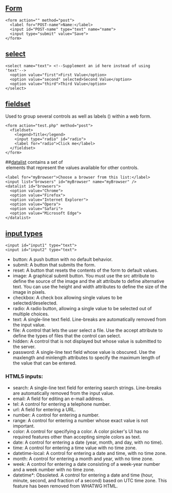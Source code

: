 
## [Form](https://developer.mozilla.org/en-US/docs/Web/HTML/Element/form)
```
<form action="" method="post">
  <label for="POST-name">Name:</label>
  <input id="POST-name" type="text" name="name">
  <input type="submit" value="Save">
</form>
```

## [select](https://developer.mozilla.org/en-US/docs/Web/HTML/Element/select)
```
<select name="text"> <!--Supplement an id here instead of using 'text'-->
  <option value="first">First Value</option> 
  <option value="second" selected>Second Value</option>
  <option value="third">Third Value</option>
</select>
```

## [fieldset](https://developer.mozilla.org/en-US/docs/Web/HTML/Element/fieldset)
Used to group several controls as well as labels (<label>) within a web form.
```
<form action="test.php" method="post">
  <fieldset>
    <legend>Title</legend>
    <input type="radio" id="radio">
    <label for="radio">Click me</label>
  </fieldset>
</form>
```
  
##[datalist](https://developer.mozilla.org/en-US/docs/Web/HTML/Element/datalist)
 contains a set of <option> elements that represent the values available for other controls.
```
<label for="myBrowser">Choose a browser from this list:</label>
<input list="browsers" id="myBrowser" name="myBrowser" />
<datalist id="browsers">
  <option value="Chrome">
  <option value="Firefox">
  <option value="Internet Explorer">
  <option value="Opera">
  <option value="Safari">
  <option value="Microsoft Edge">
</datalist>
```

## [input types](https://developer.mozilla.org/en-US/docs/Web/HTML/Element/input)
```
<input id="input1" type="text">
<input id="input2" type="text">
```
- button: A push button with no default behavior.
- submit: A button that submits the form.
- reset: A button that resets the contents of the form to default values.
- image: A graphical submit button. You must use the src attribute to define the source of the image and the alt attribute to define alternative text. You can use the height and width attributes to define the size of the image in pixels.
- checkbox: A check box allowing single values to be selected/deselected.
- radio: A radio button, allowing a single value to be selected out of multiple choices.
- text: A single-line text field. Line-breaks are automatically removed from the input value.
- file: A control that lets the user select a file. Use the accept attribute to define the types of files that the control can select.
- hidden: A control that is not displayed but whose value is submitted to the server.
- password: A single-line text field whose value is obscured. Use the maxlength and minlength attributes to specify the maximum length of the value that can be entered.

### HTML5 inputs:
- search: A single-line text field for entering search strings. Line-breaks are automatically removed from the input value.
- email:  A field for editing an e-mail address.
- tel:  A control for entering a telephone number.
- url:  A field for entering a URL.
- number: A control for entering a number.
- range:  A control for entering a number whose exact value is not important.
- color:  A control for specifying a color. A color picker's UI has no required features other than accepting simple colors as text.
- date:   A control for entering a date (year, month, and day, with no time).
- time:   A control for entering a time value with no time zone.
- datetime-local:  A control for entering a date and time, with no time zone.
- month:  A control for entering a month and year, with no time zone.
- week:   A control for entering a date consisting of a week-year number and a week number with no time zone.
- datetime*: Obsoleted. A control for entering a date and time (hour, minute, second, and fraction of a second) based on UTC time zone. This feature has been removed from WHATWG HTML.  
